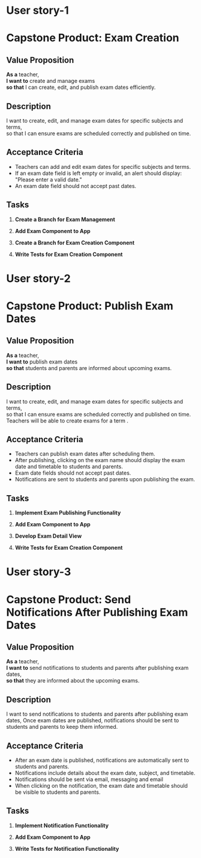 # User story-1

# Capstone Product: Exam Creation

## Value Proposition

**As a** teacher,  
**I want to** create and manage exams  
**so that** I can create, edit, and publish exam dates efficiently.

## Description

I want to create, edit, and manage exam dates for specific subjects and terms,  
so that I can ensure exams are scheduled correctly and published on time.

## Acceptance Criteria

- Teachers can add and edit exam dates for specific subjects and terms.
- If an exam date field is left empty or invalid, an alert should display: "Please enter a valid date."
- An exam date field should not accept past dates.

## Tasks

1. **Create a Branch for Exam Management**

2. **Add Exam Component to App**

3. **Create a Branch for Exam Creation Component**

4. **Write Tests for Exam Creation Component**

# User story-2

# Capstone Product: Publish Exam Dates

## Value Proposition

**As a** teacher,  
**I want to** publish exam dates  
**so that** students and parents are informed about upcoming exams.

## Description

I want to create, edit, and manage exam dates for specific subjects and terms,  
so that I can ensure exams are scheduled correctly and published on time.  
Teachers will be able to create exams for a term .

## Acceptance Criteria

- Teachers can publish exam dates after scheduling them.
- After publishing, clicking on the exam name should display the exam date and timetable to students and parents.
- Exam date fields should not accept past dates.
- Notifications are sent to students and parents upon publishing the exam.

## Tasks

1. **Implement Exam Publishing Functionality**

2. **Add Exam Component to App**

3. **Develop Exam Detail View**

4. **Write Tests for Exam Creation Component**

# User story-3

# Capstone Product: Send Notifications After Publishing Exam Dates

## Value Proposition

**As a** teacher,  
**I want to** send notifications to students and parents after publishing exam dates,  
**so that** they are informed about the upcoming exams.

## Description

I want to send notifications to students and parents after publishing exam dates,
Once exam dates are published, notifications should be sent to students and parents to keep them informed.

## Acceptance Criteria

- After an exam date is published, notifications are automatically sent to students and parents.
- Notifications include details about the exam date, subject, and timetable.
- Notifications should be sent via email, messaging and email
- When clicking on the notification, the exam date and timetable should be visible to students and parents.

## Tasks

1. **Implement Notification Functionality**

2. **Add Exam Component to App**

3. **Write Tests for Notification Functionality**
